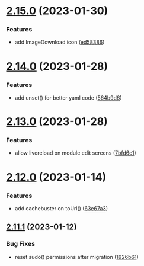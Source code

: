 # [2.15.0](https://github.com/baumrock/RockMigrations/compare/v2.14.0...v2.15.0) (2023-01-30)


### Features

* add ImageDownload icon ([ed58386](https://github.com/baumrock/RockMigrations/commit/ed58386899dc5cced30243cb6fcc49cd635fbbcd))



# [2.14.0](https://github.com/baumrock/RockMigrations/compare/v2.13.0...v2.14.0) (2023-01-28)


### Features

* add unset() for better yaml code ([564b9d6](https://github.com/baumrock/RockMigrations/commit/564b9d67fdd2cf3e7c55dec065fe0717002d953a))



# [2.13.0](https://github.com/baumrock/RockMigrations/compare/v2.12.0...v2.13.0) (2023-01-28)


### Features

* allow livereload on module edit screens ([7bfd6c1](https://github.com/baumrock/RockMigrations/commit/7bfd6c1d12796b49d63080adba46c1793b6bb8ed))



# [2.12.0](https://github.com/baumrock/RockMigrations/compare/v2.11.1...v2.12.0) (2023-01-14)


### Features

* add cachebuster on toUrl() ([63e67a3](https://github.com/baumrock/RockMigrations/commit/63e67a3dcbe8e006d11f8321c4e2e88ab4a8c0b4))



## [2.11.1](https://github.com/baumrock/RockMigrations/compare/v2.11.0...v2.11.1) (2023-01-12)


### Bug Fixes

* reset sudo() permissions after migration ([1926b61](https://github.com/baumrock/RockMigrations/commit/1926b6115fed0a71ac19abb6a4d2a68bcdb2b0c0))



